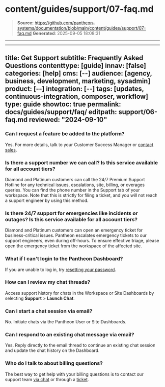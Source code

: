# content/guides/support/07-faq.md

> **Source**: https://github.com/pantheon-systems/documentation/blob/main/content/guides/support/07-faq.md
> **Generated**: 2025-09-05 18:08:31

---

---
title: Get Support
subtitle: Frequently Asked Questions
contenttype: [guide]
innav: [false]
categories: [help]
cms: [--]
audience: [agency, business, development, marketing, sysadmin]
product: [--]
integration: [--]
tags: [updates, continuous-integration, composer, workflow]
type: guide
showtoc: true
permalink: docs/guides/support/faq/
editpath: support/06-faq.md
reviewed: "2024-09-10"
---

### Can I request a feature be added to the platform?

Yes. For more details, talk to your Customer Success Manager or [contact sales](https://pantheon.io/contact-us).

### Is there a support number we can call? Is this service available for all account tiers?

Diamond and Platinum customers can call the 24/7 Premium Support Hotline  for any technical issues, escalations, site, billing, or overages queries. You can find the phone number in the Support tab of your workspace. Note that this is strictly for filing a ticket, and you will not reach a support engineer by using this method.

### Is there 24/7 support for emergencies like incidents or outages? Is this service available for all account tiers?

Diamond and Platinum customers can open an emergency ticket for business-critical issues. Pantheon escalates emergency tickets to our support engineers, even during off-hours. To ensure effective triage, please open the emergency ticket from the workspace of the affected site.

### What if I can't login to the Pantheon Dashboard?

If you are unable to log in, try [resetting your password](https://dashboard.pantheon.io/reset-password).

### How can I review my chat threads?

Access support history for chats in the Workspace or Site Dashboards by selecting **Support** > **Launch Chat**.

### Can I start a chat session via email?

No. Initiate chats via the Pantheon User or Site Dashboards.

### Can I respond to an existing chat message via email?

Yes. Reply directly to the email thread to continue an existing chat session and update the chat history on the Dashboard.

### Who do I talk to about billing questions?

The best way to get help with your billing questions is to contact our support team [via chat](#real-time-chat-support) or through a [ticket](#ticket-support).
